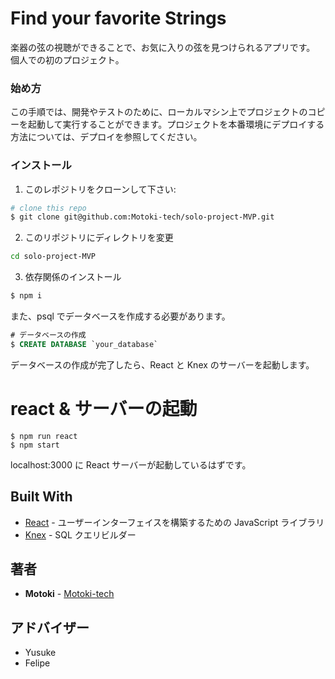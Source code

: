 # Find your favorite Strings

楽器の弦の視聴ができることで、お気に入りの弦を見つけられるアプリです。
個人での初のプロジェクト。

### 始め方

この手順では、開発やテストのために、ローカルマシン上でプロジェクトのコピーを起動して実行することができます。プロジェクトを本番環境にデプロイする方法については、デプロイを参照してください。

### インストール

1. このレポジトリをクローンして下さい:

```sh
# clone this repo
$ git clone git@github.com:Motoki-tech/solo-project-MVP.git
```

2. このリポジトリにディレクトリを変更

```sh
cd solo-project-MVP
```

3. 依存関係のインストール

```sh
$ npm i
```

また、psql でデータベースを作成する必要があります。

```SQL
# データベースの作成
$ CREATE DATABASE `your_database`
```

データベースの作成が完了したら、React と Knex のサーバーを起動します。

# react & サーバーの起動

```
$ npm run react
$ npm start
```

localhost:3000 に React サーバーが起動しているはずです。

## Built With

- [React](https://reactjs.org/) - ユーザーインターフェイスを構築するための JavaScript ライブラリ
- [Knex](https://knexjs.org/) - SQL クエリビルダー

## 著者

- **Motoki** - [Motoki-tech](https://github.com/Motoki-tech)

## アドバイザー

- Yusuke
- Felipe
